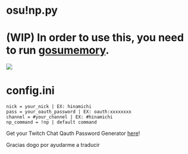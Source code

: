 # osu!np.py

# (WIP) In order to use this, you need to run [gosumemory](https://github.com/l3lackShark/gosumemory).

![](https://media.discordapp.net/attachments/923018038826131466/1107473994585743390/Screenshot_2.png)

# config.ini
```
nick = your_nick | EX: hinamichi
pass = your_oauth_password | EX: oauth:xxxxxxxx
channel = #your_channel | EX: #hinamichi 
np_command = !np | default command
```
Get your Twitch Chat Qauth Password Generator [here](https://twitchapps.com/tmi/)!

Gracias dogo por ayudarme a traducir
